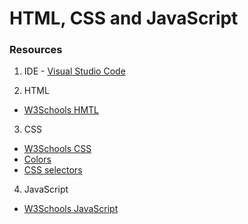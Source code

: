 # HTML, CSS and JavaScript

### Resources

1. IDE - [Visual Studio Code](https://code.visualstudio.com/)

2. HTML 
  - [W3Schools HMTL](https://www.w3schools.com/html/default.asp)
  
3. CSS
 - [W3Schools CSS](https://www.w3schools.com/css/default.asp)
 - [Colors](https://www.w3schools.com/colors/default.asp)
 - [CSS selectors](https://www.w3schools.com/cssref/css_selectors.asp)
 
4. JavaScript
- [W3Schools JavaScript](https://www.w3schools.com/js/default.asp)




